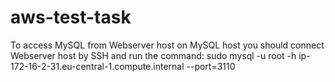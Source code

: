 # aws-test-task

To access MySQL from Webserver host on MySQL host you should connect Webserver host by SSH and run the command:
sudo mysql -u root -h ip-172-16-2-31.eu-central-1.compute.internal --port=3110

